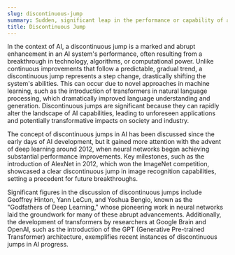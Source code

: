 ```yaml
---
slug: discontinuous-jump
summary: Sudden, significant leap in the performance or capability of an AI system, deviating sharply from its previous trajectory of incremental improvements.
title: Discontinuous Jump
---
```


In the context of AI, a discontinuous jump is a marked and abrupt enhancement in an AI system's performance, often resulting from a breakthrough in technology, algorithms, or computational power. Unlike continuous improvements that follow a predictable, gradual trend, a discontinuous jump represents a step change, drastically shifting the system's abilities. This can occur due to novel approaches in machine learning, such as the introduction of transformers in natural language processing, which dramatically improved language understanding and generation. Discontinuous jumps are significant because they can rapidly alter the landscape of AI capabilities, leading to unforeseen applications and potentially transformative impacts on society and industry.

The concept of discontinuous jumps in AI has been discussed since the early days of AI development, but it gained more attention with the advent of deep learning around 2012, when neural networks began achieving substantial performance improvements. Key milestones, such as the introduction of AlexNet in 2012, which won the ImageNet competition, showcased a clear discontinuous jump in image recognition capabilities, setting a precedent for future breakthroughs.

Significant figures in the discussion of discontinuous jumps include Geoffrey Hinton, Yann LeCun, and Yoshua Bengio, known as the "Godfathers of Deep Learning," whose pioneering work in neural networks laid the groundwork for many of these abrupt advancements. Additionally, the development of transformers by researchers at Google Brain and OpenAI, such as the introduction of the GPT (Generative Pre-trained Transformer) architecture, exemplifies recent instances of discontinuous jumps in AI progress.
